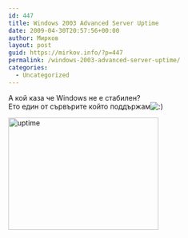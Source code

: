 ```yaml
---
id: 447
title: Windows 2003 Advanced Server Uptime
date: 2009-04-30T20:57:56+00:00
author: Мирков
layout: post
guid: https://mirkov.info/?p=447
permalink: /windows-2003-advanced-server-uptime/
categories:
  - Uncategorized
---
```

А кой каза че Windows не е стабилен?  
Ето един от сървърите който поддържам<img src='https://mirkov.info/wp-includes/images/blank.gif' alt=':)' class='wp-smiley smiley-2' /> 

[<img class="aligncenter wp-image-446 size-medium" title="uptime" src="https://mirkov.info/wp-content/uploads/2009/04/uptime-300x225.png" alt="uptime" width="300" height="225" srcset="https://mirkov.info/wp-content/uploads/2009/04/uptime-300x225.png 300w, https://mirkov.info/wp-content/uploads/2009/04/uptime.png 1024w" sizes="(max-width: 300px) 100vw, 300px" />](https://mirkov.info/wp-content/uploads/2009/04/uptime.png)
